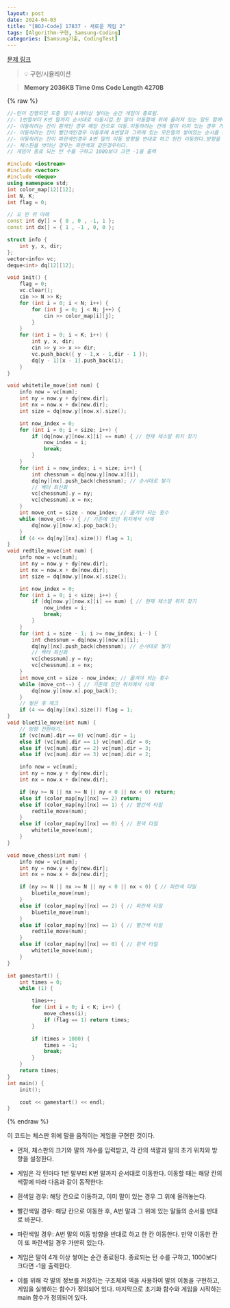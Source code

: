 ```yaml
---
layout: post
date: 2024-04-03
title: "[BOJ-Code] 17837 - 새로운 게임 2"
tags: [Algorithm-구현, Samsung-Coding]
categories: [Samsung기출, CodingTest]
---
```


[문제 링크](https://www.acmicpc.net/problem/17837)


> 💡 구현/시뮬레이션


> **Memory   2036KB                                   Time   0ms                               Code Length   4270B**



{% raw %}
```c++
//-턴이 진행되던 도중 말이 4개이상 쌓이는 순간 게임이 종료됨.
//- 1번말부터 K번 말까지 순서대로 이동시킴.한 말이 이동할때 위에 올려져 있는 말도 함께이동.
//- 이동하려는 칸이 흰색인 경우 해당 칸으로 이동.이동하려는 칸에 말이 이미 있는 경우 가장 위에 말을 올려놓음.
//- 이동하려는 칸이 빨간색인경우 이동후에 A번말과 그위에 있는 모든말의 쌓여있는 순서를 반대로 바꾼다.옮기기전의 말들만 순서를 바꿔서 쌓는다.
//- 이동하려는 칸이 파란색인경우 A번 말의 이동 방향을 반대로 하고 한칸 이동한다.방향을 반대로 바꾼후에 이동하려는 칸이 파란색인경우 가만히 있는다.
//- 체스판을 벗어난 경우는 파란색과 같은경우이다.
// 게임이 종료 되는 턴 수를 구하고 1000보다 크면 -1을 출력

#include <iostream>
#include <vector>
#include <deque>
using namespace std;
int color_map[12][12];
int N, K;
int flag = 0;

// 오 왼 위 아래
const int dy[] = { 0 , 0 , -1, 1 };
const int dx[] = { 1 , -1 , 0, 0 };

struct info {
	int y, x, dir;
};
vector<info> vc;
deque<int> dq[12][12];

void init() {
	flag = 0;
	vc.clear();
	cin >> N >> K;
	for (int i = 0; i < N; i++) {
		for (int j = 0; j < N; j++) {
			cin >> color_map[i][j];
		}
	}
	for (int i = 0; i < K; i++) {
		int y, x, dir;
		cin >> y >> x >> dir;
		vc.push_back({ y - 1,x - 1,dir - 1 });
		dq[y - 1][x - 1].push_back(i);
	}
}

void whitetile_move(int num) {
	info now = vc[num];
	int ny = now.y + dy[now.dir];
	int nx = now.x + dx[now.dir];
	int size = dq[now.y][now.x].size();

	int now_index = 0;
	for (int i = 0; i < size; i++) {
		if (dq[now.y][now.x][i] == num) { // 현재 체스말 위치 찾기
			now_index = i;
			break;
		}
	}
	for (int i = now_index; i < size; i++) {
		int chessnum = dq[now.y][now.x][i];
		dq[ny][nx].push_back(chessnum); // 순서대로 쌓기
		// 벡터 최신화
		vc[chessnum].y = ny;
		vc[chessnum].x = nx;
	}
	int move_cnt = size - now_index; // 옮겨야 되는 횟수
	while (move_cnt--) { // 기존에 있던 위치에서 삭제
		dq[now.y][now.x].pop_back();
	}
	if (4 <= dq[ny][nx].size()) flag = 1;
}
void redtile_move(int num) {
	info now = vc[num];
	int ny = now.y + dy[now.dir];
	int nx = now.x + dx[now.dir];
	int size = dq[now.y][now.x].size();

	int now_index = 0;
	for (int i = 0; i < size; i++) {
		if (dq[now.y][now.x][i] == num) { // 현재 체스말 위치 찾기
			now_index = i;
			break;
		}
	}
	for (int i = size - 1; i >= now_index; i--) {
		int chessnum = dq[now.y][now.x][i];
		dq[ny][nx].push_back(chessnum); // 순서대로 쌓기
		// 벡터 최신화
		vc[chessnum].y = ny;
		vc[chessnum].x = nx;
	}
	int move_cnt = size - now_index; // 옮겨야 되는 횟수
	while (move_cnt--) { // 기존에 있던 위치에서 삭제
		dq[now.y][now.x].pop_back();
	}
	// 쌓은 후 체크
	if (4 <= dq[ny][nx].size()) flag = 1;
}
void bluetile_move(int num) {
	// 방향 전환하기.
	if (vc[num].dir == 0) vc[num].dir = 1;
	else if (vc[num].dir == 1) vc[num].dir = 0;
	else if (vc[num].dir == 2) vc[num].dir = 3;
	else if (vc[num].dir == 3) vc[num].dir = 2;

	info now = vc[num];
	int ny = now.y + dy[now.dir];
	int nx = now.x + dx[now.dir];

	if (ny >= N || nx >= N || ny < 0 || nx < 0) return;
	else if (color_map[ny][nx] == 2) return;
	else if (color_map[ny][nx] == 1) { // 빨간색 타일
		redtile_move(num);
	}
	else if (color_map[ny][nx] == 0) { // 흰색 타일
		whitetile_move(num);
	}
}

void move_chess(int num) {
	info now = vc[num];
	int ny = now.y + dy[now.dir];
	int nx = now.x + dx[now.dir];

	if (ny >= N || nx >= N || ny < 0 || nx < 0) { // 파란색 타일
		bluetile_move(num);
	}
	else if (color_map[ny][nx] == 2) { // 파란색 타일
		bluetile_move(num);
	}
	else if (color_map[ny][nx] == 1) { // 빨간색 타일
		redtile_move(num);
	}
	else if (color_map[ny][nx] == 0) { // 흰색 타일
		whitetile_move(num);
	}
}

int gamestart() {
	int times = 0;
	while (1) {

		times++;
		for (int i = 0; i < K; i++) {
			move_chess(i);
			if (flag == 1) return times;
		}

		if (times > 1000) {
			times = -1;
			break;
		}
	}
	return times;
}
int main() {
	init();

	cout << gamestart() << endl;
}
```
{% endraw %}



이 코드는 체스판 위에 말을 움직이는 게임을 구현한 것이다.

- 먼저, 체스판의 크기와 말의 개수를 입력받고, 각 칸의 색깔과 말의 초기 위치와 방향을 설정한다.

- 게임은 각 턴마다 1번 말부터 K번 말까지 순서대로 이동한다. 이동할 때는 해당 칸의 색깔에 따라 다음과 같이 동작한다:
- 흰색일 경우: 해당 칸으로 이동하고, 이미 말이 있는 경우 그 위에 올려놓는다.
- 빨간색일 경우: 해당 칸으로 이동한 후, A번 말과 그 위에 있는 말들의 순서를 반대로 바꾼다.
- 파란색일 경우: A번 말의 이동 방향을 반대로 하고 한 칸 이동한다. 만약 이동한 칸이 또 파란색일 경우 가만히 있는다.

- 게임은 말이 4개 이상 쌓이는 순간 종료된다. 종료되는 턴 수를 구하고, 1000보다 크다면 -1을 출력한다.

- 이를 위해 각 말의 정보를 저장하는 구조체와 덱을 사용하여 말의 이동을 구현하고, 게임을 실행하는 함수가 정의되어 있다. 마지막으로 초기화 함수와 게임을 시작하는 main 함수가 정의되어 있다.

